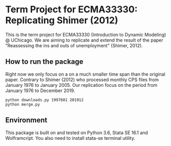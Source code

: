 # Term Project for ECMA33330: Replicating Shimer (2012)

This is the term project for ECMA33330 (Introduction to Dynamic Modeling) @ UChicago. We are aiming to replicate and extend the result of the paper "Reassessing the ins and outs of unemployment" (Shimer, 2012).

## How to run the package
Right now we only focus on a on a much smaller time span than the original paper. Contrary to Shimer (2012) who processed monthly CPS files from January 1976 to January 2005. Our replication focus on the period from January 1976 to December 2019. 
```
python downloads.py 1997601 201912
python merge.py
```

## Environment
This package is built on and tested on Python 3.6, Stata SE 16.1 and Wolframcript. You also need to install stata-se terminal utility.
